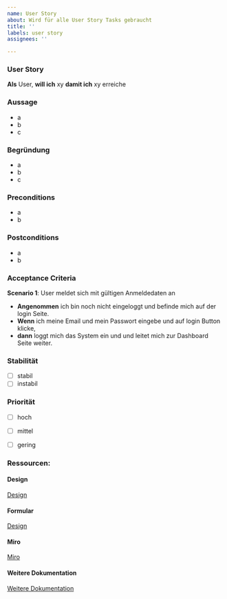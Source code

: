 ```yaml
---
name: User Story
about: Wird für alle User Story Tasks gebraucht
title: ''
labels: user story
assignees: ''

---
```


### User Story
**Als** User,
**will ich** xy 
**damit ich** xy erreiche

### Aussage
- a
- b
- c

### Begründung
- a
- b
- c

### Preconditions
- a
- b

### Postconditions
- a
- b

### Acceptance Criteria
**Scenario 1**: User meldet sich mit gültigen Anmeldedaten an
* **Angenommen** ich bin noch nicht eingeloggt und befinde mich auf der login Seite.
* **Wenn** ich meine Email und mein Passwort eingebe und auf login Button klicke,
* **dann** loggt mich das System ein und und leitet mich zur Dashboard Seite weiter.

### Stabilität
- [ ] stabil
- [ ] instabil

### Priorität
- [ ] hoch
- [ ] mittel
- [ ] gering


### Ressourcen:
#### Design
[Design](agile-user-story.md)

#### Formular
[Design](agile-user-story.md)

#### Miro
[Miro](http://www.mountaingoatsoftware.com/blog/advantages-of-the-as-a-user-i-want-user-story-template)

#### Weitere Dokumentation
[Weitere Dokumentation](http://scrumguides.org/scrum-guide.html)


